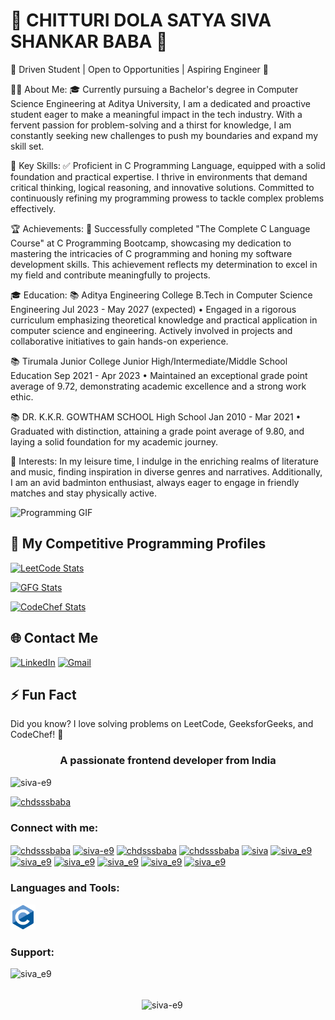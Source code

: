 # 🌟 CHITTURI DOLA SATYA SIVA SHANKAR BABA 🌟

🔹 Driven Student | Open to Opportunities | Aspiring Engineer 🔹

👨‍💼 About Me:
🎓 Currently pursuing a Bachelor's degree in Computer Science Engineering at Aditya University, I am a dedicated and proactive student eager to make a meaningful impact in the tech industry. With a fervent passion for problem-solving and a thirst for knowledge, I am constantly seeking new challenges to push my boundaries and expand my skill set.

🚀 Key Skills:
✅ Proficient in C Programming Language, equipped with a solid foundation and practical expertise. I thrive in environments that demand critical thinking, logical reasoning, and innovative solutions. Committed to continuously refining my programming prowess to tackle complex problems effectively.

🏆 Achievements:
🌟 Successfully completed "The Complete C Language Course" at C Programming Bootcamp, showcasing my dedication to mastering the intricacies of C programming and honing my software development skills. This achievement reflects my determination to excel in my field and contribute meaningfully to projects.

🎓 Education:
📚 Aditya Engineering College
B.Tech in Computer Science Engineering
Jul 2023 - May 2027 (expected)
• Engaged in a rigorous curriculum emphasizing theoretical knowledge and practical application in computer science and engineering. Actively involved in projects and collaborative initiatives to gain hands-on experience.

📚 Tirumala Junior College
Junior High/Intermediate/Middle School Education
Sep 2021 - Apr 2023
• Maintained an exceptional grade point average of 9.72, demonstrating academic excellence and a strong work ethic.

📚 DR. K.K.R. GOWTHAM SCHOOL
High School
Jan 2010 - Mar 2021
• Graduated with distinction, attaining a grade point average of 9.80, and laying a solid foundation for my academic journey.

🌟 Interests:
In my leisure time, I indulge in the enriching realms of literature and music, finding inspiration in diverse genres and narratives. Additionally, I am an avid badminton enthusiast, always eager to engage in friendly matches and stay physically active.

![Programming GIF](https://s5.ezgif.com/tmp/ezgif-5-b8788a78f4.gif)

## 🚀 My Competitive Programming Profiles

[![LeetCode Stats](https://leetcard.jacoblin.cool/siva_e9?theme=light&font=source_code_pro&ext=heatmap)](https://leetcode.com/siva_e9/)

<!-- GFG Stats (custom static badge as placeholder) -->
[![GFG Stats](https://img.shields.io/badge/dynamic/json?color=green&label=GFG%20Stats&query=score&url=https://competitive-coding-api.herokuapp.com/api/gfg/siva_e9)](https://www.geeksforgeeks.org/user/siva_e9/?utm_source=geeksforgeeks&utm_medium=my_profile&utm_campaign=auth_user)

[![CodeChef Stats](https://cp-logo.vercel.app/codechef/siva_e9)](https://www.codechef.com/users/siva_e9)


## 🌐 Contact Me

[![LinkedIn](https://img.shields.io/badge/LinkedIn-0077B5?style=for-the-badge&logo=linkedin&logoColor=white)](https://www.linkedin.com/in/siva-e9/)
[![Gmail](https://img.shields.io/badge/Gmail-D14836?style=for-the-badge&logo=gmail&logoColor=white)](mailto:aditya78794@gmail.com)

## ⚡ Fun Fact

Did you know? I love solving problems on LeetCode, GeeksforGeeks, and CodeChef! 🧩

<!-- Add any other content or customization you need below -->
<h3 align="center">A passionate frontend developer from India</h3>

<p align="left"> <img src="https://komarev.com/ghpvc/?username=siva-e9&label=Profile%20views&color=0e75b6&style=flat" alt="siva-e9" /> </p>

<p align="left"> <a href="https://twitter.com/chdsssbaba" target="blank"><img src="https://img.shields.io/twitter/follow/chdsssbaba?logo=twitter&style=for-the-badge" alt="chdsssbaba" /></a> </p>

<h3 align="left">Connect with me:</h3>
<p align="left">
<a href="https://twitter.com/chdsssbaba" target="blank"><img align="center" src="https://raw.githubusercontent.com/rahuldkjain/github-profile-readme-generator/master/src/images/icons/Social/twitter.svg" alt="chdsssbaba" height="30" width="40" /></a>
<a href="https://linkedin.com/in/siva-e9" target="blank"><img align="center" src="https://raw.githubusercontent.com/rahuldkjain/github-profile-readme-generator/master/src/images/icons/Social/linked-in-alt.svg" alt="siva-e9" height="30" width="40" /></a>
<a href="https://fb.com/chdsssbaba" target="blank"><img align="center" src="https://raw.githubusercontent.com/rahuldkjain/github-profile-readme-generator/master/src/images/icons/Social/facebook.svg" alt="chdsssbaba" height="30" width="40" /></a>
<a href="https://instagram.com/chdsssbaba" target="blank"><img align="center" src="https://raw.githubusercontent.com/rahuldkjain/github-profile-readme-generator/master/src/images/icons/Social/instagram.svg" alt="chdsssbaba" height="30" width="40" /></a>
<a href="https://www.youtube.com/@siva78794" target="blank"><img align="center" src="https://raw.githubusercontent.com/rahuldkjain/github-profile-readme-generator/master/src/images/icons/Social/youtube.svg" alt="siva" height="30" width="40" /></a>
<a href="https://www.codechef.com/users/siva_e9" target="blank"><img align="center" src="https://cdn.jsdelivr.net/npm/simple-icons@3.1.0/icons/codechef.svg" alt="siva_e9" height="30" width="40" /></a>
<a href="https://www.hackerrank.com/siva_e9" target="blank"><img align="center" src="https://raw.githubusercontent.com/rahuldkjain/github-profile-readme-generator/master/src/images/icons/Social/hackerrank.svg" alt="siva_e9" height="30" width="40" /></a>
<a href="https://codeforces.com/profile/siva_e9" target="blank"><img align="center" src="https://raw.githubusercontent.com/rahuldkjain/github-profile-readme-generator/master/src/images/icons/Social/codeforces.svg" alt="siva_e9" height="30" width="40" /></a>
<a href="https://www.leetcode.com/siva_e9" target="blank"><img align="center" src="https://raw.githubusercontent.com/rahuldkjain/github-profile-readme-generator/master/src/images/icons/Social/leet-code.svg" alt="siva_e9" height="30" width="40" /></a>
<a href="https://www.hackerearth.com/siva_e9" target="blank"><img align="center" src="https://raw.githubusercontent.com/rahuldkjain/github-profile-readme-generator/master/src/images/icons/Social/hackerearth.svg" alt="siva_e9" height="30" width="40" /></a>
<a href="https://auth.geeksforgeeks.org/user/siva_e9" target="blank"><img align="center" src="https://raw.githubusercontent.com/rahuldkjain/github-profile-readme-generator/master/src/images/icons/Social/geeks-for-geeks.svg" alt="siva_e9" height="30" width="40" /></a>
</p>

<h3 align="left">Languages and Tools:</h3>
<p align="left"> <a href="https://www.cprogramming.com/" target="_blank" rel="noreferrer"> <img src="https://raw.githubusercontent.com/devicons/devicon/master/icons/c/c-original.svg" alt="c" width="40" height="40"/> </a> </p>

<h3 align="left">Support:</h3>
<p><a href="https://www.buymeacoffee.com/siva_e9"> <img align="left" src="https://cdn.buymeacoffee.com/buttons/v2/default-yellow.png" height="50" width="210" alt="siva_e9" /></a></p><br><br>

<p><img align="center" src="https://github-readme-stats.vercel.app/api/top-langs?username=siva-e9&show_icons=true&locale=en&layout=compact" alt="siva-e9" /></p>
